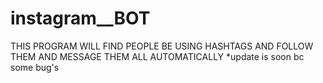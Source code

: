 # instagram__BOT
THIS PROGRAM WILL FIND PEOPLE BE USING HASHTAGS AND FOLLOW THEM AND MESSAGE THEM ALL AUTOMATICALLY
*update is soon bc some bug's
